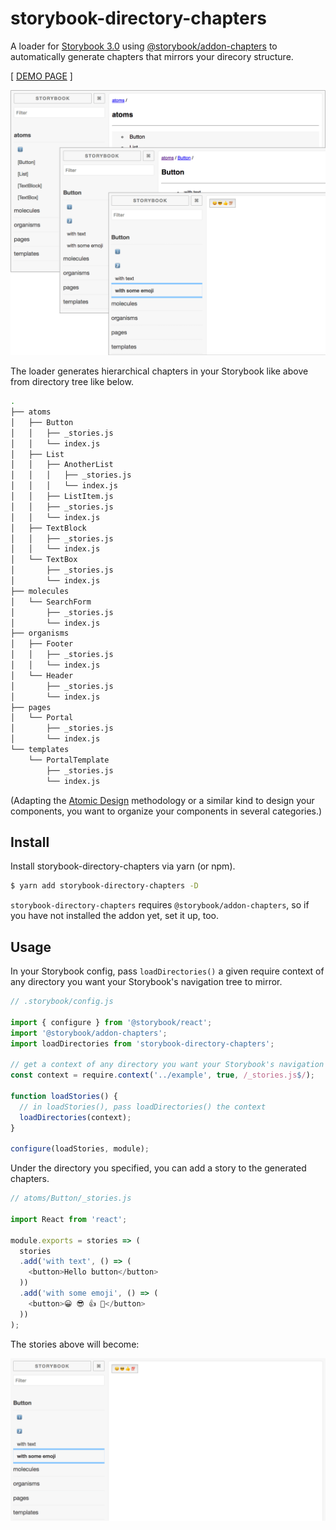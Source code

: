 # storybook-directory-chapters

A loader for [Storybook 3.0](https://storybook.js.org/) using [@storybook/addon-chapters](https://github.com/sm-react/storybook-chapters) to automatically generate chapters that mirrors your direcory structure.

[ [DEMO PAGE](https://ygoto3.github.io/storybook-directory-chapters/) ]

![hierarchical chapters in your Storybook](./assets/storybook-directory-chapters.png)

The loader generates hierarchical chapters in your Storybook like above from directory tree like below.

```sh
.
├── atoms
│   ├── Button
│   │   ├── _stories.js
│   │   └── index.js
│   ├── List
│   │   ├── AnotherList
│   │   │   ├── _stories.js
│   │   │   └── index.js
│   │   ├── ListItem.js
│   │   ├── _stories.js
│   │   └── index.js
│   ├── TextBlock
│   │   ├── _stories.js
│   │   └── index.js
│   └── TextBox
│       ├── _stories.js
│       └── index.js
├── molecules
│   └── SearchForm
│       ├── _stories.js
│       └── index.js
├── organisms
│   ├── Footer
│   │   ├── _stories.js
│   │   └── index.js
│   └── Header
│       ├── _stories.js
│       └── index.js
├── pages
│   └── Portal
│       ├── _stories.js
│       └── index.js
└── templates
    └── PortalTemplate
        ├── _stories.js
        └── index.js
```

(Adapting the [Atomic Design](http://bradfrost.com/blog/post/atomic-web-design/) methodology or a similar kind to design your components, you want to organize your components in several categories.)

## Install

Install storybook-directory-chapters via yarn (or npm).

```sh
$ yarn add storybook-directory-chapters -D
```

`storybook-directory-chapters` requires `@storybook/addon-chapters`, so if you have not installed the addon yet, set it up, too.

## Usage

In your Storybook config, pass `loadDirectories()` a given require context of any directory you want your Storybook's navigation tree to mirror.

```javascript
// .storybook/config.js

import { configure } from '@storybook/react';
import '@storybook/addon-chapters';
import loadDirectories from 'storybook-directory-chapters';

// get a context of any directory you want your Storybook's navigation tree to mirror
const context = require.context('../example', true, /_stories.js$/);

function loadStories() {
  // in loadStories(), pass loadDirectories() the context
  loadDirectories(context);
}

configure(loadStories, module);
```

Under the directory you specified, you can add a story to the generated chapters.

```javascript
// atoms/Button/_stories.js

import React from 'react';

module.exports = stories => (
  stories
  .add('with text', () => (
    <button>Hello button</button>
  ))
  .add('with some emoji', () => (
    <button>😀 😎 👍 💯</button>
  ))
);
```

The stories above will become:

![Stories added to generated chapters](./assets/add-components.png)
